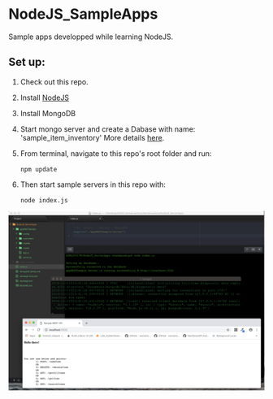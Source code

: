 # NodeJS_SampleApps

Sample apps developped while learning NodeJS.

## Set up:
1. Check out this repo.

2. Install [NodeJS](https://nodejs.org/en/download/)

3. Install MongoDB

4. Start mongo server and create a Dabase with name: 'sample_item_inventory' More details [here](https://github.com/ChandanAdiga/ItemsInventory/blob/master/MongoDB_SetUp.md).

5. From terminal, navigate to this repo's root folder and run:
    ```
    npm update
    ```
6. Then start sample servers in this repo with:
    ```
    node index.js
    ```

![Server set up screenshot](https://github.com/ChandanAdiga/ItemsInventory/blob/master/NodeJS_ServerApps/Screenshot_Server_Setup.png)
